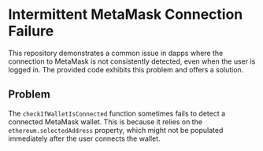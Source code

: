 # Intermittent MetaMask Connection Failure

This repository demonstrates a common issue in dapps where the connection to MetaMask is not consistently detected, even when the user is logged in. The provided code exhibits this problem and offers a solution.

## Problem

The `checkIfWalletIsConnected` function sometimes fails to detect a connected MetaMask wallet.  This is because it relies on the `ethereum.selectedAddress` property, which might not be populated immediately after the user connects the wallet.